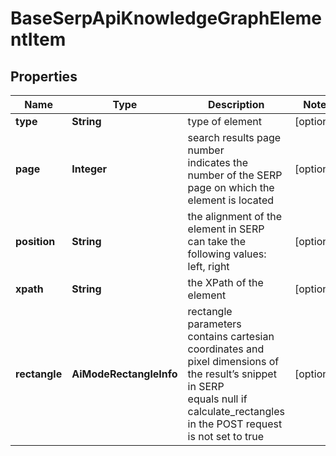 # BaseSerpApiKnowledgeGraphElementItem


## Properties

| Name | Type | Description | Notes |
|------------ | ------------- | ------------- | -------------|
**type** | **String** | type of element |[optional]|
**page** | **Integer** | search results page number<br>indicates the number of the SERP page on which the element is located |[optional]|
**position** | **String** | the alignment of the element in SERP<br>can take the following values:<br>left, right |[optional]|
**xpath** | **String** | the XPath of the element |[optional]|
**rectangle** | **AiModeRectangleInfo** | rectangle parameters<br>contains cartesian coordinates and pixel dimensions of the result’s snippet in SERP<br>equals null if calculate_rectangles in the POST request is not set to true |[optional]|